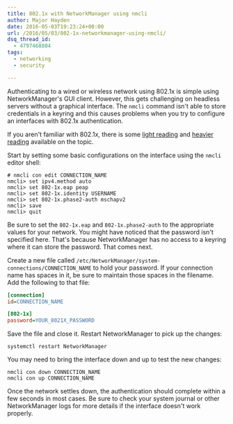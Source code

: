 ```yaml
---
title: 802.1x with NetworkManager using nmcli
author: Major Hayden
date: 2016-05-03T19:23:24+00:00
url: /2016/05/03/802-1x-networkmanager-using-nmcli/
dsq_thread_id:
  - 4797468804
tags:
  - networking
  - security

---
```

Authenticating to a wired or wireless network using 802.1x is simple using NetworkManager's GUI client. However, this gets challenging on headless servers without a graphical interface. The `nmcli` command isn't able to store credentials in a keyring and this causes problems when you try to configure an interfaces with 802.1x authentication.

If you aren't familiar with 802.1x, there is some [light reading][1] and [heavier reading][2] available on the topic.

Start by setting some basic configurations on the interface using the `nmcli` editor shell:

```
# nmcli con edit CONNECTION_NAME
nmcli> set ipv4.method auto
nmcli> set 802-1x.eap peap
nmcli> set 802-1x.identity USERNAME
nmcli> set 802-1x.phase2-auth mschapv2
nmcli> save
nmcli> quit
```


Be sure to set the `802-1x.eap` and `802-1x.phase2-auth` to the appropriate values for your network. You might have noticed that the password isn't specified here. That's because NetworkManager has no access to a keyring where it can store the password. That comes next.

Create a new file called `/etc/NetworkManager/system-connections/CONNECTION_NAME` to hold your password. If your connection name has spaces in it, be sure to maintain those spaces in the filename. Add the following to that file:

```ini
[connection]
id=CONNECTION_NAME

[802-1x]
password=YOUR_8021X_PASSWORD
```


Save the file and close it. Restart NetworkManager to pick up the changes:

```
systemctl restart NetworkManager
```


You may need to bring the interface down and up to test the new changes:

```
nmcli con down CONNECTION_NAME
nmcli con up CONNECTION_NAME
```


Once the network settles down, the authentication should complete within a few seconds in most cases. Be sure to check your system journal or other NetworkManager logs for more details if the interface doesn't work properly.

 [1]: https://en.wikipedia.org/wiki/IEEE_802.1X
 [2]: https://www.sans.org/reading-room/whitepapers/authentication/implementing-ieee-8021x-wired-networks-34520
